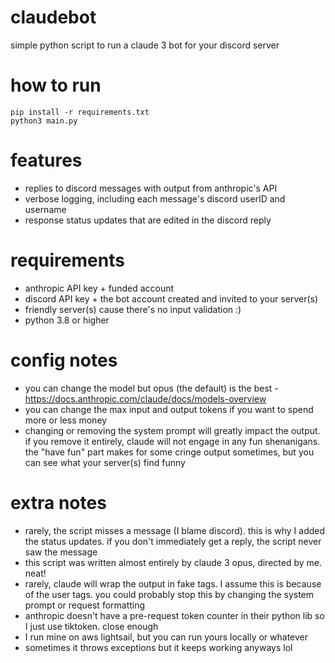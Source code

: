 # claudebot
simple python script to run a claude 3 bot for your discord server

# how to run
```
pip install -r requirements.txt
python3 main.py
```

# features
- replies to discord messages with output from anthropic's API
- verbose logging, including each message's discord userID and username
- response status updates that are edited in the discord reply

# requirements
- anthropic API key + funded account
- discord API key + the bot account created and invited to your server(s)
- friendly server(s) cause there's no input validation :)
- python 3.8 or higher

# config notes
- you can change the model but opus (the default) is the best - https://docs.anthropic.com/claude/docs/models-overview
- you can change the max input and output tokens if you want to spend more or less money
- changing or removing the system prompt will greatly impact the output. if you remove it entirely, claude will not engage in any fun shenanigans. the "have fun" part makes for some cringe output sometimes, but you can see what your server(s) find funny

# extra notes
- rarely, the script misses a message (I blame discord). this is why I added the status updates. if you don't immediately get a reply, the script never saw the message
- this script was written almost entirely by claude 3 opus, directed by me. neat!
- rarely, claude will wrap the output in fake <response> tags. I assume this is because of the user tags. you could probably stop this by changing the system prompt or request formatting
- anthropic doesn't have a pre-request token counter in their python lib so I just use tiktoken. close enough
- I run mine on aws lightsail, but you can run yours locally or whatever
- sometimes it throws exceptions but it keeps working anyways lol
